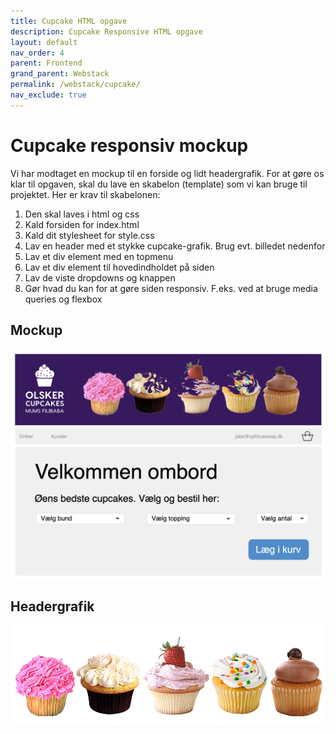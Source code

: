 ```yaml
---
title: Cupcake HTML opgave
description: Cupcake Responsive HTML opgave
layout: default
nav_order: 4
parent: Frontend
grand_parent: Webstack
permalink: /webstack/cupcake/
nav_exclude: true
---
```


# Cupcake responsiv mockup

Vi har modtaget en mockup til en forside og lidt headergrafik. For at gøre os klar til opgaven,
skal du lave en skabelon (template) som vi kan bruge til projektet. Her er krav til skabelonen:

1. Den skal laves i html og css
2. Kald forsiden for index.html
3. Kald dit stylesheet for style.css
4. Lav en header med et stykke cupcake-grafik. Brug evt. billedet nedenfor
5. Lav et div element med en topmenu
6. Lav et div element til hovedindholdet på siden
7. Lav de viste dropdowns og knappen
8. Gør hvad du kan for at gøre siden responsiv. F.eks. ved at bruge media queries og flexbox

## Mockup

![mockup](./images/cupcake_mock.png)

## Headergrafik

![headergrafik](./images/cupcakelogo.png)
